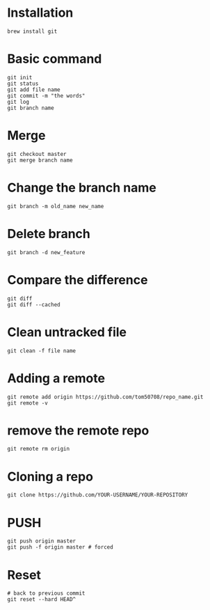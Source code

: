 # Installation
```
brew install git
```
# Basic command
```
git init
git status
git add file name
git commit -m "the words"
git log
git branch name
```
# Merge
```
git checkout master
git merge branch name
```
# Change the branch name
```
git branch -m old_name new_name
```
# Delete branch
```
git branch -d new_feature 
```
# Compare the difference
```
git diff 
git diff --cached
```
# Clean untracked file
```
git clean -f file name
```
# Adding a remote
```
git remote add origin https://github.com/tom50708/repo_name.git
git remote -v
```
# remove the remote repo
```
git remote rm origin
```
# Cloning a repo
```
git clone https://github.com/YOUR-USERNAME/YOUR-REPOSITORY
```
# PUSH
```
git push origin master
git push -f origin master # forced
```
# Reset
```
# back to previous commit
git reset --hard HEAD^
```
